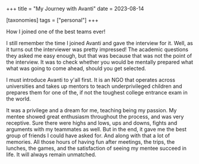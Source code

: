 +++
title = "My Journey with Avanti"
date = 2023-08-14

[taxonomies]
tags = ["personal"]
+++

How I joined one of the best teams ever!

<!-- more -->

I still remember the time I joined Avanti and gave the interview for it. Well, as it turns out the interviewer was pretty impressed! The academic questions they asked me easy enough, but that was because that was not the point of the interview. It was to check whether you would be mentally prepared what what was going to come ahead, should you get selected.

I must introduce Avanti to y'all first. It is an NGO that operates across universities and takes up mentors to teach underprivileged children and prepares them for one of the, if not the toughest college entrance exam in the world. 

It was a privilege and a dream for me, teaching being my passion. My mentee showed great enthusiasm throughout the process, and was very receptive. Sure there were highs and lows, ups and downs, fights and arguments with my teammates as well. But in the end, it gave me the best group of friends I could have asked for. And along with that a lot of memories. All those hours of having fun after meetings, the trips, the lunches, the games, and the satisfaction of seeing my mentee succeed in life. It will always remain unmatched. 

